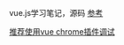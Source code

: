vue.js学习笔记，源码
[参考](http://cn.vuejs.org/guide/)


[推荐使用vue chrome插件调试](https://chrome.google.com/webstore/detail/vuejs-devtools/nhdogjmejiglipccpnnnanhbledajbpd)